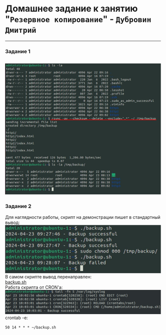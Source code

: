# Домашнее задание к занятию "`Резервное копирование`" - `Дубровин Дмитрий`
---
### Задание 1
![1-1.jpg](img%2F1-1.jpg)
---
### Задание 2
Для наглядности работы, скрипт на демонстрации пишет в стандартный вывод:\
![2-1.jpg](img%2F2-1.jpg)\
В самом скрипте вывод перенаправлен:\
[backup.sh](backup.sh)\
Работа скрипта от CRON'а:\
![2-2.jpg](img%2F2-2.jpg)\
crontab -e:
```
50 14 * * * ~/backup.sh
```



